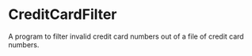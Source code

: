 # CreditCardFilter
A program to filter invalid credit card numbers out of a file of credit card numbers.
